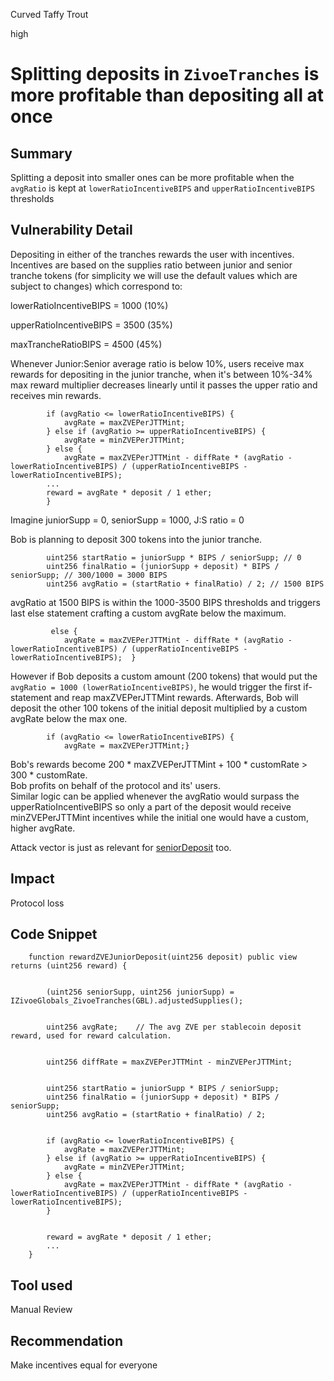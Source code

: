 Curved Taffy Trout

high

# Splitting deposits in `ZivoeTranches` is more profitable than depositing all at once

## Summary
Splitting a deposit into smaller ones can be more profitable when the `avgRatio` is kept at `lowerRatioIncentiveBIPS` and `upperRatioIncentiveBIPS` thresholds
## Vulnerability Detail
Depositing in either of the tranches rewards the user with incentives. Incentives are based on the supplies ratio between junior and senior tranche tokens (for simplicity we will use the default values which are subject to changes) which correspond to:  

lowerRatioIncentiveBIPS = 1000 (10%)  

upperRatioIncentiveBIPS = 3500 (35%)  

maxTrancheRatioBIPS = 4500 (45%)  

Whenever Junior:Senior average ratio is below 10%, users receive max rewards for depositing in the junior tranche, when it's between 10%-34% max reward multiplier decreases linearly until it passes the upper ratio and receives min rewards.
```solidity
        if (avgRatio <= lowerRatioIncentiveBIPS) {
            avgRate = maxZVEPerJTTMint;
        } else if (avgRatio >= upperRatioIncentiveBIPS) {
            avgRate = minZVEPerJTTMint;
        } else {
            avgRate = maxZVEPerJTTMint - diffRate * (avgRatio - lowerRatioIncentiveBIPS) / (upperRatioIncentiveBIPS - lowerRatioIncentiveBIPS);
        ...
        reward = avgRate * deposit / 1 ether;
        }
```
  
Imagine juniorSupp = 0, seniorSupp = 1000, J:S ratio = 0  

Bob is planning to deposit 300 tokens into the junior tranche.  
```solidity
        uint256 startRatio = juniorSupp * BIPS / seniorSupp; // 0
        uint256 finalRatio = (juniorSupp + deposit) * BIPS / seniorSupp; // 300/1000 = 3000 BIPS
        uint256 avgRatio = (startRatio + finalRatio) / 2; // 1500 BIPS
```
        
          
avgRatio at 1500 BIPS is within the 1000-3500 BIPS thresholds and triggers last else statement crafting a custom avgRate below the maximum.
```solidity
         else {
            avgRate = maxZVEPerJTTMint - diffRate * (avgRatio - lowerRatioIncentiveBIPS) / (upperRatioIncentiveBIPS - lowerRatioIncentiveBIPS);  }
```

However if Bob deposits a custom amount (200 tokens) that would put the `avgRatio = 1000 (lowerRatioIncentiveBIPS)`, he would trigger the first if-statement and reap maxZVEPerJTTMint rewards. Afterwards, Bob will deposit the other 100 tokens of the initial deposit multiplied by a custom avgRate below the max one.  
```solidity
        if (avgRatio <= lowerRatioIncentiveBIPS) {
            avgRate = maxZVEPerJTTMint;}
```

Bob's rewards become 200 * maxZVEPerJTTMint + 100 * customRate > 300 * customRate.  
Bob profits on behalf of the protocol and its' users.  
Similar logic can be applied whenever the avgRatio would surpass the upperRatioIncentiveBIPS so only a part of the deposit would receive minZVEPerJTTMint incentives while the initial one would have a custom, higher avgRate.  

Attack vector is just as relevant for [seniorDeposit](https://github.com/Zivoe/zivoe-core-foundry/blob/ad27cffdf96eaaa33274bfba0dda9b60e36d29a2/src/ZivoeTranches.sol#L236) too. 
## Impact
Protocol loss
## Code Snippet
```solidity
    function rewardZVEJuniorDeposit(uint256 deposit) public view returns (uint256 reward) {


        (uint256 seniorSupp, uint256 juniorSupp) = IZivoeGlobals_ZivoeTranches(GBL).adjustedSupplies();


        uint256 avgRate;    // The avg ZVE per stablecoin deposit reward, used for reward calculation.


        uint256 diffRate = maxZVEPerJTTMint - minZVEPerJTTMint;


        uint256 startRatio = juniorSupp * BIPS / seniorSupp;
        uint256 finalRatio = (juniorSupp + deposit) * BIPS / seniorSupp;
        uint256 avgRatio = (startRatio + finalRatio) / 2;


        if (avgRatio <= lowerRatioIncentiveBIPS) {
            avgRate = maxZVEPerJTTMint;
        } else if (avgRatio >= upperRatioIncentiveBIPS) {
            avgRate = minZVEPerJTTMint;
        } else {
            avgRate = maxZVEPerJTTMint - diffRate * (avgRatio - lowerRatioIncentiveBIPS) / (upperRatioIncentiveBIPS - lowerRatioIncentiveBIPS);
        }


        reward = avgRate * deposit / 1 ether;
        ...
    }
```
## Tool used

Manual Review

## Recommendation
Make incentives equal for everyone